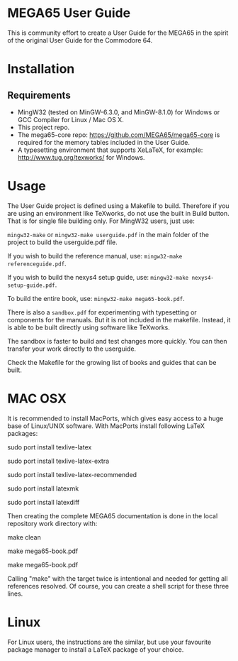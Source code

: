 # MEGA65 User Guide
This is community effort to create a User Guide for the MEGA65 in the spirit of the original User Guide for the Commodore 64.

# Installation

## Requirements
* MingW32 (tested on MinGW-6.3.0, and MinGW-8.1.0) for Windows or GCC Compiler for Linux / Mac OS X.
* This project repo.
* The mega65-core repo: https://github.com/MEGA65/mega65-core is required for the memory tables included in the User Guide.
* A typesetting environment that supports XeLaTeX, for example: http://www.tug.org/texworks/ for Windows.

# Usage
The User Guide project is defined using a Makefile to build. Therefore if you are using an environment like TeXworks, do not use the built in Build button. That is for single file building only. For MingW32 users, just use:

`mingw32-make` or `mingw32-make userguide.pdf` in the main folder of the project to build the userguide.pdf file.

If you wish to build the reference manual, use: `mingw32-make referenceguide.pdf`.

If you wish to build the nexys4 setup guide, use: `mingw32-make nexys4-setup-guide.pdf`.

To build the entire book, use: `mingw32-make mega65-book.pdf`.

There is also a `sandbox.pdf` for experimenting with typesetting or components for the manuals. But it is not included in the makefile. Instead, it is able to be built directly using software like TeXworks.

The sandbox is faster to build and test changes more quickly. You can then transfer your work directly to the userguide.

Check the Makefile for the growing list of books and guides that can be built.

# MAC OSX
It is recommended to install MacPorts, which gives easy access to a huge base of Linux/UNIX software.
With MacPorts install following LaTeX packages:

sudo port install texlive-latex

sudo port install texlive-latex-extra

sudo port install texlive-latex-recommended

sudo port install latexmk

sudo port install latexdiff
  
Then creating the complete MEGA65 documentation is done in the local repository work directory with:

make clean

make mega65-book.pdf

make mega65-book.pdf

Calling "make" with the target twice is intentional and needed for getting all references resolved.
Of course, you can create a shell script for these three lines.

# Linux
For Linux users, the instructions are the similar, but use your favourite package manager to install a LaTeX package of your choice.
